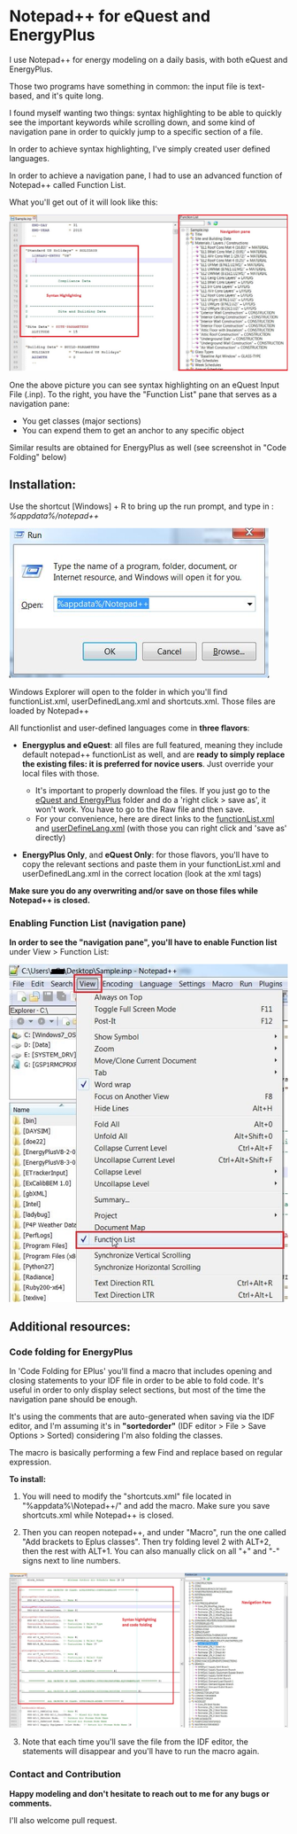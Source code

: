 Notepad++ for eQuest and EnergyPlus
=======

I use Notepad++ for energy modeling on a daily basis, with both eQuest and EnergyPlus.

Those two programs have something in common: the input file is text-based, and it's quite long.

I found myself wanting two things: syntax highlighting to be able to quickly see the important keywords while scrolling down, and some kind of navigation pane in order to quickly jump to a specific section of a file.

In order to achieve syntax highlighting, I've simply created user defined languages.

In order to achieve a navigation pane, I had to use an advanced function of Notepad++ called Function List.

What you'll get out of it will look like this:

![Navigation and Syntax Highlighting](Documentation/Navigation_menu_syntax_highlighting.jpg)

One the above picture you can see syntax highlighting on an eQuest Input File (.inp). To the right, you have the "Function List" pane that serves as a navigation pane:
- You get classes (major sections)
- You can expend them to get an anchor to any specific object

Similar results are obtained for EnergyPlus as well (see screenshot in "Code Folding" below)

## Installation:

Use the shortcut [Windows] + R to bring up the run prompt, and type in : *%appdata%/notepad++*

![Cmd prompt](Documentation/cmd.jpg)

Windows Explorer will open to the folder in which you'll find functionList.xml, userDefinedLang.xml and shortcuts.xml. Those files are loaded by Notepad++ 

All functionlist and user-defined languages come in **three flavors**:


- **Energyplus and eQuest**: all files are full featured, meaning they include default notepad++ functionList as well, and are **ready to simply replace the existing files: it is preferred for novice users**. Just override your local files with those.
    * It's important to properly download the files. If you just go to the [eQuest and EnergyPlus](https://github.com/jmarrec/notepad/tree/master/eQuest%20and%20EnergyPlus) folder and do a 'right click > save as', it won't work. You have to go to the Raw file and then save.
    * For your convenience, here are direct links to the [functionList.xml](https://raw.githubusercontent.com/jmarrec/notepad/master/eQuest%20and%20EnergyPlus/functionList.xml) and [userDefineLang.xml](https://raw.githubusercontent.com/jmarrec/notepad/master/eQuest%20and%20EnergyPlus/userDefineLang.xml) (with those you can right click and 'save as' directly)


- **EnergyPlus Only**, and **eQuest Only**: for those flavors, you'll have to copy the relevant sections and paste them in your functionList.xml and userDefinedLang.xml in the correct location (look at the xml tags)


**Make sure you do any overwriting and/or save on those files while Notepad++ is closed.**

### Enabling Function List (navigation pane)

**In order to see the "navigation pane", you'll have to enable Function list** under View > Function List:

![Enabling functionList](Documentation/Enable_functionList.jpg)

## Additional resources:

### Code folding for EnergyPlus

In 'Code Folding for EPlus' you'll find a macro that includes opening and closing statements to your IDF file in order to be able to fold code. It's useful in order to only display select sections, but most of the time the navigation pane should be enough.

It's using the comments that are auto-generated when saving via the IDF editor, and I'm assuming it's in **"sortedorder"** (IDF editor > File > Save Options > Sorted) considering I'm also folding the classes. 

The macro is basically performing a few Find and replace based on regular expression.

**To install:**

1) You will need to modify the "shortcuts.xml" file located in "%appdata%\Notepad++/" and add the macro. 
Make sure you save shortcuts.xml while Notepad++ is closed.

2) Then you can reopen notepad++, and under "Macro", run the one called "Add brackets to Eplus classes". Then try folding level 2 with ALT+2, then the rest with ALT+1. You can also manually click on all "+" and "-" signs next to line numbers.

![Code Folding for E+](Documentation/Nav_syntax_codefolding_EPlus.jpg)

3) Note that each time you'll save the file from the IDF editor, the statements will disappear and you'll have to run the macro again.


### Contact and Contribution

**Happy modeling and don't hesitate to reach out to me for any bugs or comments.**

I'll also welcome pull request.